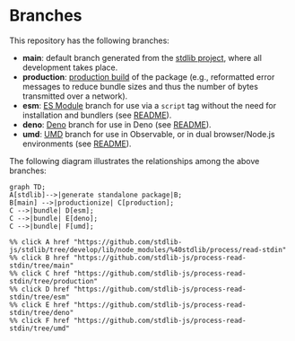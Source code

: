 <!--

@license Apache-2.0

Copyright (c) 2022 The Stdlib Authors.

Licensed under the Apache License, Version 2.0 (the "License");
you may not use this file except in compliance with the License.
You may obtain a copy of the License at

    http://www.apache.org/licenses/LICENSE-2.0

Unless required by applicable law or agreed to in writing, software
distributed under the License is distributed on an "AS IS" BASIS,
WITHOUT WARRANTIES OR CONDITIONS OF ANY KIND, either express or implied.
See the License for the specific language governing permissions and
limitations under the License.

-->

# Branches

This repository has the following branches:

-   **main**: default branch generated from the [stdlib project][stdlib-url], where all development takes place.
-   **production**: [production build][production-url] of the package (e.g., reformatted error messages to reduce bundle sizes and thus the number of bytes transmitted over a network).
-   **esm**: [ES Module][esm-url] branch for use via a `script` tag without the need for installation and bundlers (see [README][esm-readme]).
-   **deno**: [Deno][deno-url] branch for use in Deno (see [README][deno-readme]).
-   **umd**: [UMD][umd-url] branch for use in Observable, or in dual browser/Node.js environments (see [README][umd-readme]).

The following diagram illustrates the relationships among the above branches:

```mermaid
graph TD;
A[stdlib]-->|generate standalone package|B;
B[main] -->|productionize| C[production];
C -->|bundle| D[esm];
C -->|bundle| E[deno];
C -->|bundle| F[umd];

%% click A href "https://github.com/stdlib-js/stdlib/tree/develop/lib/node_modules/%40stdlib/process/read-stdin"
%% click B href "https://github.com/stdlib-js/process-read-stdin/tree/main"
%% click C href "https://github.com/stdlib-js/process-read-stdin/tree/production"
%% click D href "https://github.com/stdlib-js/process-read-stdin/tree/esm"
%% click E href "https://github.com/stdlib-js/process-read-stdin/tree/deno"
%% click F href "https://github.com/stdlib-js/process-read-stdin/tree/umd"
```

[stdlib-url]: https://github.com/stdlib-js/stdlib/tree/develop/lib/node_modules/%40stdlib/process/read-stdin
[production-url]: https://github.com/stdlib-js/process-read-stdin/tree/production
[deno-url]: https://github.com/stdlib-js/process-read-stdin/tree/deno
[deno-readme]: https://github.com/stdlib-js/process-read-stdin/blob/deno/README.md
[umd-url]: https://github.com/stdlib-js/process-read-stdin/tree/umd
[umd-readme]: https://github.com/stdlib-js/process-read-stdin/blob/umd/README.md
[esm-url]: https://github.com/stdlib-js/process-read-stdin/tree/esm
[esm-readme]: https://github.com/stdlib-js/process-read-stdin/blob/esm/README.md